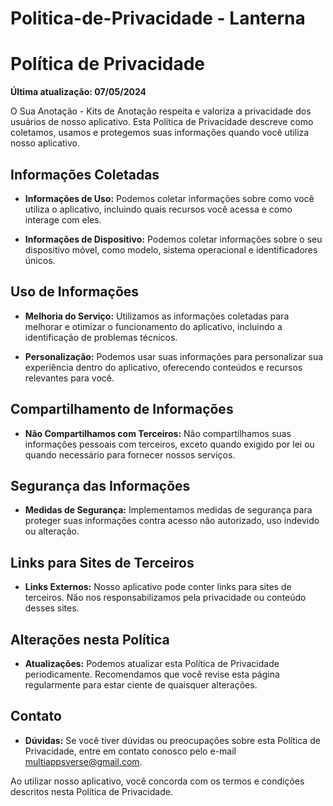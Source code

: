 # Politica-de-Privacidade - Lanterna

# Política de Privacidade

**Última atualização: 07/05/2024**

O Sua Anotação - Kits de Anotação respeita e valoriza a privacidade dos usuários de nosso aplicativo. Esta Política de Privacidade descreve como coletamos, usamos e protegemos suas informações quando você utiliza nosso aplicativo.

## Informações Coletadas

- **Informações de Uso:** Podemos coletar informações sobre como você utiliza o aplicativo, incluindo quais recursos você acessa e como interage com eles.

- **Informações de Dispositivo:** Podemos coletar informações sobre o seu dispositivo móvel, como modelo, sistema operacional e identificadores únicos.

## Uso de Informações

- **Melhoria do Serviço:** Utilizamos as informações coletadas para melhorar e otimizar o funcionamento do aplicativo, incluindo a identificação de problemas técnicos.

- **Personalização:** Podemos usar suas informações para personalizar sua experiência dentro do aplicativo, oferecendo conteúdos e recursos relevantes para você.

## Compartilhamento de Informações

- **Não Compartilhamos com Terceiros:** Não compartilhamos suas informações pessoais com terceiros, exceto quando exigido por lei ou quando necessário para fornecer nossos serviços.

## Segurança das Informações

- **Medidas de Segurança:** Implementamos medidas de segurança para proteger suas informações contra acesso não autorizado, uso indevido ou alteração.

## Links para Sites de Terceiros

- **Links Externos:** Nosso aplicativo pode conter links para sites de terceiros. Não nos responsabilizamos pela privacidade ou conteúdo desses sites.

## Alterações nesta Política

- **Atualizações:** Podemos atualizar esta Política de Privacidade periodicamente. Recomendamos que você revise esta página regularmente para estar ciente de quaisquer alterações.

## Contato

- **Dúvidas:** Se você tiver dúvidas ou preocupações sobre esta Política de Privacidade, entre em contato conosco pelo e-mail multiappsverse@gmail.com.

Ao utilizar nosso aplicativo, você concorda com os termos e condições descritos nesta Política de Privacidade.
